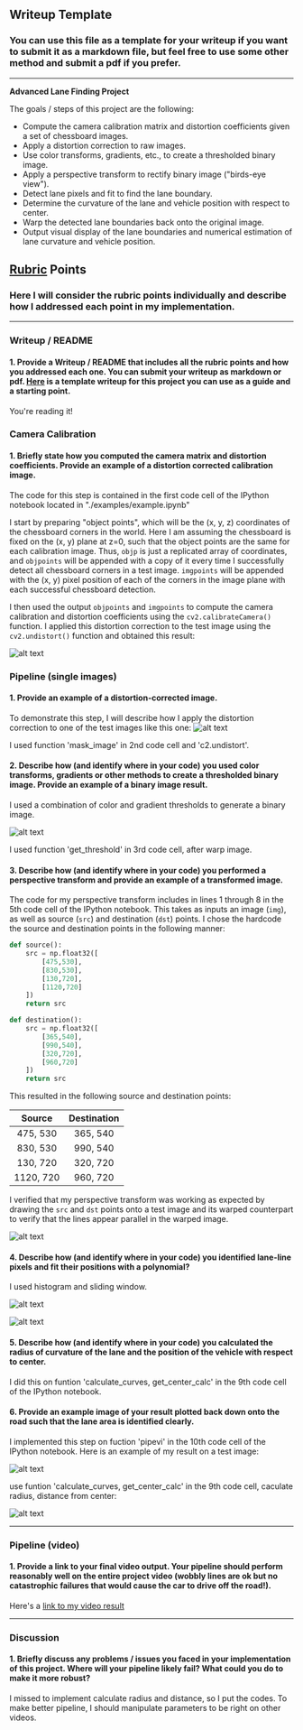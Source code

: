 ## Writeup Template

### You can use this file as a template for your writeup if you want to submit it as a markdown file, but feel free to use some other method and submit a pdf if you prefer.

---

**Advanced Lane Finding Project**

The goals / steps of this project are the following:

* Compute the camera calibration matrix and distortion coefficients given a set of chessboard images.
* Apply a distortion correction to raw images.
* Use color transforms, gradients, etc., to create a thresholded binary image.
* Apply a perspective transform to rectify binary image ("birds-eye view").
* Detect lane pixels and fit to find the lane boundary.
* Determine the curvature of the lane and vehicle position with respect to center.
* Warp the detected lane boundaries back onto the original image.
* Output visual display of the lane boundaries and numerical estimation of lane curvature and vehicle position.

[//]: # (Image References)

[image1]: ./output_images/undistort_output.png "Undistorted"
[image2]: ./examples/Figure_1.png "Road Transformed"
[image3]: ./examples/Figure_3.png "Binary Example"
[image4]: ./examples/Figure_2.png "Warp Example"
[image44]: ./examples/Figure_4.png 
[image5]: ./examples/Figure_6.png "Fit Visual"
[image6]: ./examples/Figure_7.png "Output"
[image7]: ./examples/Figure_8.png "Output number"
[video1]: ./output_images/project_video_out.mp4 "Video"

## [Rubric](https://review.udacity.com/#!/rubrics/571/view) Points

### Here I will consider the rubric points individually and describe how I addressed each point in my implementation.  

---

### Writeup / README

#### 1. Provide a Writeup / README that includes all the rubric points and how you addressed each one.  You can submit your writeup as markdown or pdf.  [Here](https://github.com/udacity/CarND-Advanced-Lane-Lines/blob/master/writeup_template.md) is a template writeup for this project you can use as a guide and a starting point.  

You're reading it!

### Camera Calibration

#### 1. Briefly state how you computed the camera matrix and distortion coefficients. Provide an example of a distortion corrected calibration image.

The code for this step is contained in the first code cell of the IPython notebook located in "./examples/example.ipynb" 

I start by preparing "object points", which will be the (x, y, z) coordinates of the chessboard corners in the world. Here I am assuming the chessboard is fixed on the (x, y) plane at z=0, such that the object points are the same for each calibration image.  Thus, `objp` is just a replicated array of coordinates, and `objpoints` will be appended with a copy of it every time I successfully detect all chessboard corners in a test image.  `imgpoints` will be appended with the (x, y) pixel position of each of the corners in the image plane with each successful chessboard detection.  

I then used the output `objpoints` and `imgpoints` to compute the camera calibration and distortion coefficients using the `cv2.calibrateCamera()` function.  I applied this distortion correction to the test image using the `cv2.undistort()` function and obtained this result: 

![alt text][image1]

### Pipeline (single images)

#### 1. Provide an example of a distortion-corrected image.

To demonstrate this step, I will describe how I apply the distortion correction to one of the test images like this one:
![alt text][image2]

I used function 'mask_image' in 2nd code cell and 'c2.undistort'.

#### 2. Describe how (and identify where in your code) you used color transforms, gradients or other methods to create a thresholded binary image.  Provide an example of a binary image result.

I used a combination of color and gradient thresholds to generate a binary image.

![alt text][image3]

I used function 'get_threshold' in 3rd code cell, after warp image.

#### 3. Describe how (and identify where in your code) you performed a perspective transform and provide an example of a transformed image.

The code for my perspective transform includes in lines 1 through 8 in the 5th code cell of the IPython notebook. This takes as inputs an image (`img`), as well as source (`src`) and destination (`dst`) points.  I chose the hardcode the source and destination points in the following manner:

```python
def source():
    src = np.float32([
        [475,530],
        [830,530],
        [130,720],
        [1120,720]
    ])
    return src

def destination():
    src = np.float32([
        [365,540],
        [990,540],
        [320,720],
        [960,720]
    ])
    return src
```

This resulted in the following source and destination points:

| Source        | Destination   | 
|:-------------:|:-------------:| 
| 475, 530      | 365, 540      | 
| 830, 530      | 990, 540      |
| 130, 720      | 320, 720      |
| 1120, 720     | 960, 720      |

I verified that my perspective transform was working as expected by drawing the `src` and `dst` points onto a test image and its warped counterpart to verify that the lines appear parallel in the warped image.

![alt text][image4]

#### 4. Describe how (and identify where in your code) you identified lane-line pixels and fit their positions with a polynomial?

I used histogram and sliding window.

![alt text][image44]

![alt text][image5]

#### 5. Describe how (and identify where in your code) you calculated the radius of curvature of the lane and the position of the vehicle with respect to center.

I did this on funtion 'calculate_curves, get_center_calc' in the 9th code cell of the IPython notebook.

#### 6. Provide an example image of your result plotted back down onto the road such that the lane area is identified clearly.

I implemented this step on fuction 'pipevi' in the 10th code cell of the IPython notebook. Here is an example of my result on a test image:

![alt text][image6]

use funtion 'calculate_curves, get_center_calc' in the 9th code cell, caculate radius, distance from center:

![alt text][image7]

---

### Pipeline (video)

#### 1. Provide a link to your final video output.  Your pipeline should perform reasonably well on the entire project video (wobbly lines are ok but no catastrophic failures that would cause the car to drive off the road!).

Here's a [link to my video result](./output_images/project_video_out.mp4)

---

### Discussion

#### 1. Briefly discuss any problems / issues you faced in your implementation of this project.  Where will your pipeline likely fail?  What could you do to make it more robust?
I missed to implement calculate radius and distance, so I put the codes.
To make better pipeline, I should manipulate parameters to be right on other videos.
